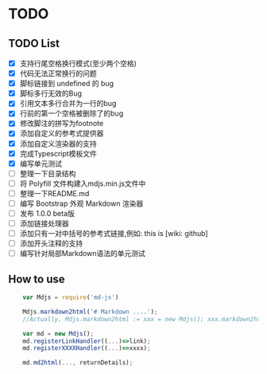 # TODO

## TODO List

- [x] 支持行尾空格换行模式(至少两个空格)
- [x] 代码无法正常换行的问题
- [x] 脚标链接到 undefined 的 bug
- [x] 脚标多行无效的Bug
- [x] 引用文本多行合并为一行的bug
- [x] 行前的第一个空格被删除了的bug
- [x] 修改脚注的拼写为footnote
- [x] 添加自定义的参考式提供器
- [x] 添加自定义渲染器的支持
- [x] 完成Typescript模板文件
- [x] 编写单元测试
- [ ] 整理一下目录结构
- [ ] 将 Polyfill 文件构建入mdjs.min.js文件中
- [ ] 整理一下README.md
- [ ] 编写 Bootstrap 外观 Markdown 渲染器
- [ ] 发布 1.0.0 beta版
- [ ] 添加链接处理器
- [ ] 添加只有一对中括号的参考式链接,例如: this is [wiki: github]
- [ ] 添加开头注释的支持
- [ ] 编写针对局部Markdown语法的单元测试

## How to use

``` javascript
	var Mdjs = require('md-js')

	Mdjs.markdown2html('# Markdown ....');
	//Actually, Mdjs.markdown2html := xxx = new Mdjs(); xxx.markdown2html(...);

	var md = new Mdjs();
	md.registerLinkHandler((...)=>link);
	md.registerXXXXHandler((...)=>xxxx);

	md.md2html(..., returnDetails);
```
